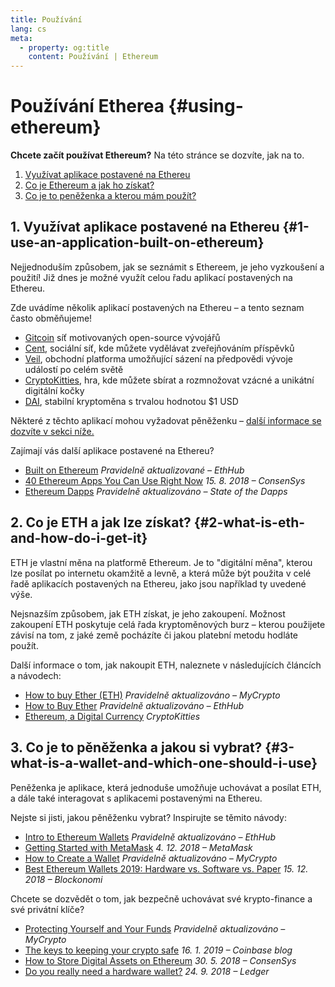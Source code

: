 ```yaml
---
title: Používání
lang: cs
meta:
  - property: og:title
    content: Používání | Ethereum
---
```


# Používání Etherea {#using-ethereum}

<div class="featured">

**Chcete začít používat Ethereum?** Na této stránce se dozvíte, jak na to.

1. [Využívat aplikace postavené na Ethereu](#1-use-an-application-built-on-ethereum)
2. [Co je Ethereum a jak ho získat?](#2-what-is-eth-and-how-do-i-get-it)
3. [Co je to peněženka a kterou mám použít?](#3-what-is-a-wallet-and-which-one-should-i-use)

</div>

## 1. Využívat aplikace postavené na Ethereu {#1-use-an-application-built-on-ethereum}

Nejjednoduším způsobem, jak se seznámit s Ethereem, je jeho vyzkoušení a použití! Již dnes je možné využít celou řadu aplikací postavených na Ethereu.

Zde uvádíme několik aplikací postavených na Ethereu – a tento seznam často obměňujeme!

- [Gitcoin](https://gitcoin.co) síť motivovaných open-source vývojářů
- [Cent](https://beta.cent.co), sociální síť, kde můžete vydělávat zveřejňováním příspěvků
- [Veil](https://app.veil.co), obchodní platforma umožňující sázení na předpovědi vývoje událostí po celém světě
- [CryptoKitties](https://www.cryptokitties.co), hra, kde můžete sbírat a rozmnožovat vzácné a unikátní digitální kočky
- [DAI](https://makerdao.com/en/), stabilní kryptoměna s trvalou hodnotou \$1 USD

Některé z těchto aplikací mohou vyžadovat pěněženku – [další informace se dozvíte v sekci níže.](./#_3-what-is-a-wallet-and-which-one-should-i-use)

Zajímají vás další aplikace postavené na Ethereu?

- [Built on Ethereum](https://docs.ethhub.io/built-on-ethereum/built-on-ethereum/) _Pravidelně aktualizované – EthHub_
- [40 Ethereum Apps You Can Use Right Now](https://media.consensys.net/40-ethereum-apps-you-can-use-right-now-d643333769f7) _15. 8. 2018 – ConsenSys_
- [Ethereum Dapps](https://www.stateofthedapps.com/rankings/platform/ethereum) _Pravidelně aktualizováno – State of the Dapps_

## 2. Co je ETH a jak lze získat? {#2-what-is-eth-and-how-do-i-get-it}

ETH je vlastní měna na platformě Ethereum. Je to "digitální měna", kterou lze posílat po internetu okamžitě a levně, a která může být použita v celé řadě aplikacích postavených na Ethereu, jako jsou například ty uvedené výše.

Nejsnazším způsobem, jak ETH získat, je jeho zakoupení. Možnost zakoupení ETH poskytuje celá řada kryptoměnových burz – kterou použijete závisí na tom, z jaké země pocházíte či jakou platební metodu hodláte použít.

Další informace o tom, jak nakoupit ETH, naleznete v následujících článcích a návodech:

- [How to buy Ether (ETH)](https://support.mycrypto.com/how-to/getting-started/how-to-buy-ether-with-usd) _Pravidelně aktualizováno – MyCrypto_
- [How to Buy Ether](https://docs.ethhub.io/using-ethereum/how-to-buy-ether/) _Pravidelně aktualizováno – EthHub_
- [Ethereum, a Digital Currency](https://www.cryptokitties.co/faq#ethereum-a-digital-currency) _CryptoKitties_

## 3. Co je to pěněženka a jakou si vybrat? {#3-what-is-a-wallet-and-which-one-should-i-use}

Peněženka je aplikace, která jednoduše umožňuje uchovávat a posílat ETH, a dále také interagovat s aplikacemi postavenými na Ethereu.

Nejste si jisti, jakou pěněženku vybrat? Inspirujte se těmito návody:

- [Intro to Ethereum Wallets](https://docs.ethhub.io/using-ethereum/wallets/intro-to-ethereum-wallets/) _Pravidelně aktualizováno – EthHub_
- [Getting Started with MetaMask](https://metamask.zendesk.com/hc/en-us/articles/360015489531-Getting-Started-With-MetaMask-Part-1-) _4. 12. 2018 – MetaMask_
- [How to Create a Wallet](https://support.mycrypto.com/getting-started/creating-a-new-wallet-on-mycrypto.html) _Pravidelně aktualizováno – MyCrypto_
- [Best Ethereum Wallets 2019: Hardware vs. Software vs. Paper](https://blockonomi.com/best-ethereum-wallets/) _15. 12. 2018 – Blockonomi_

Chcete se dozvědět o tom, jak bezpečně uchovávat své krypto-finance a své privátní klíče?

- [Protecting Yourself and Your Funds](https://support.mycrypto.com/staying-safe/protecting-yourself-and-your-funds) _Pravidelně aktualizováno – MyCrypto_
- [The keys to keeping your crypto safe](https://blog.coinbase.com/the-keys-to-keeping-your-crypto-safe-96d497cce6cf) _16. 1. 2019 – Coinbase blog_
- [How to Store Digital Assets on Ethereum](https://media.consensys.net/how-to-store-digital-assets-on-ethereum-a2bfdcf66bd0) _30. 5. 2018 – ConsenSys_
- [Do you really need a hardware wallet?](https://medium.com/ledger-on-security-and-blockchain/ledger-101-part-1-do-you-really-need-a-hardware-wallet-7f5abbadd945) _24. 9. 2018 – Ledger_
